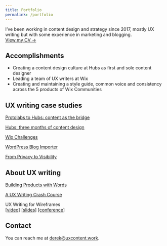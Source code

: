 ```yaml
---
title: Portfolio 
permalink: /portfolio
---
```


I’ve been working in content design and strategy since 2017, mostly UX writing but with some experience in marketing and blogging.<br><a href="/cv" class="internal-link quarter-line-space">View my CV →</a>

## Accomplishments 

- Creating a content design culture at Hubs as first and sole content designer
- Leading a team of UX writers at Wix
- Creating and maintaining a style guide, common voice and consistency across the 5 products of Wix Communities

## UX writing case studies

[Protolabs to Hubs: content as the bridge](https://derekkedziora.com/static/portfolio/protolabs-to-hubs.pdf)

[Hubs: three months of content design](https://derekkedziora.com/static/portfolio/hubs-three-months.pdf)

[Wix Challenges](https://derekkedziora.com/static/portfolio/challenges.pdf)

[WordPress Blog Importer](https://derekkedziora.com/static/portfolio/blog-importer.pdf)

[From Privacy to Visibility](https://derekkedziora.com/static/portfolio/privacy-to-visibility.pdf)

## About UX writing 

<!--[From Content Team to Solo Content Designer](https://words2022.uxsalon.com/speakers/derek-kedziora/)<br>
Coming soon! --> 

[Building Products with Words](https://medium.com/wix-product-community-ua/building-products-with-words-3c04b5c29b26)

[A UX Writing Crash Course](https://uxdesign.cc/a-ux-writing-crash-course-dce6c95e2aaa) 

UX Writing for Wireframes<br>
[[video]](https://www.youtube.com/watch?v=yJJ1wTKjFOU) [[slides]](https://derekkedziora.com/static/portfolio/ux-salon-2020-words.pdf) [[conference]](http://words2020.uxsalon.com/speakers/derek-kedziora/)

<!-- Do Not Lean Podcast<br>
[[SoundCloud]](https://soundcloud.com/do_not_lean/derek-kedziora) [[Apple]](https://apple.co/2NHowW5) [[Spotify]](https://spoti.fi/2YNqRoz)-->

## Contact 

You can reach me at [derek@uxcontent.work](mailto:derek@uxcontent.work).
